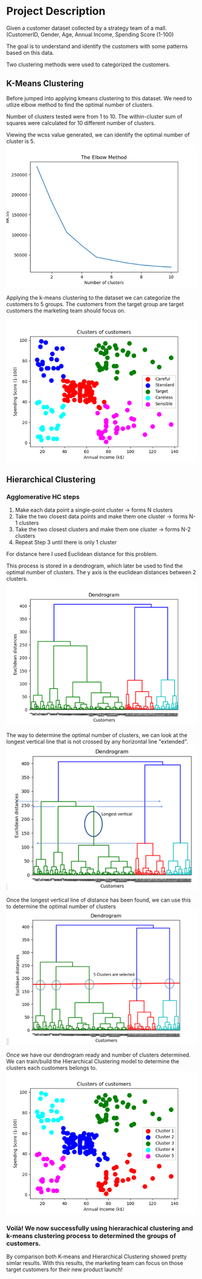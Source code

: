 # Project Description

Given a customer dataset collected by a strategy team of a mall. (CustomerID, Gender, Age, Annual Income, Spending Score (1-100)

The goal is to understand and identify the customers with some patterns based on this data. 

Two clustering methods were used to categorized the customers.

## K-Means Clustering
Before jumped into applying kmeans clustering to this dataset. We need to utlize elbow method to find the optimal number of clusters. 

Number of clusters tested were from 1 to 10. The within-cluster sum of squares were calculated for 10 different number of clusters.

Viewing the wcss value generated, we can identify the optimal number of cluster is 5.
![](images/wcss.PNG)

Applying the k-means clustering to the dataset we can categorize the customers to 5 groups. The customers from the target group are target customers the marketing team should focus on.

![](images/k-means.png)

## Hierarchical Clustering

### Agglomerative HC steps
1. Make each data point a single-point cluster -> forms N clusters
2. Take the two closest data points and make them one cluster -> forms N-1 clusters
3. Take the two closest clusters and make them one cluster -> forms N-2 clusters
4. Repeat Step 3 until there is only 1 cluster

For distance here I used Euclidean distance for this problem. 

This process is stored in a dendrogram, which later be used to find the optimal number of clusters. The y axis is the euclidean distances between 2 clusters.
![](images/Dendrogram.png)


The way to determine the optimal number of clusters, we can look at the longest vertical line that is not crossed by any horizontal line "extended".
![](images/threshold_selected.PNG)


Once the longest vertical line of distance has been found, we can use this to determine the optimal number of clusters
![](images/clusters_selected.PNG)

Once we have our dendrogram ready and number of clusters determined. We can train/build the Hierarchical Clustering model to determine the clusters each customers belongs to.
![](images/hc.png)

### Voilà! We now successfully using hierarachical clustering and k-means clustering process to determined the groups of customers.

By comparison both K-means and Hierarchical Clustering showed pretty simlar results. With this results, the marketing team can focus on those target customers for their new product launch!




